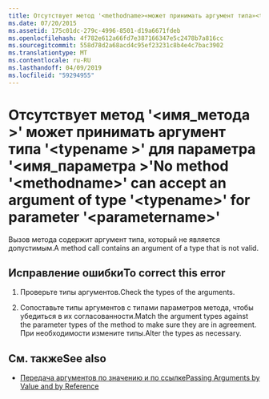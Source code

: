 ```yaml
---
title: Отсутствует метод '<methodname>«может принимать аргумент типа»<typename>«для параметра»<parametername>'
ms.date: 07/20/2015
ms.assetid: 175c01dc-279c-4996-8501-d19a6671fdeb
ms.openlocfilehash: 4f782e612a66fd7e387166347e5c2478b7a816cc
ms.sourcegitcommit: 558d78d2a68acd4c95ef23231c8b4e4c7bac3902
ms.translationtype: MT
ms.contentlocale: ru-RU
ms.lasthandoff: 04/09/2019
ms.locfileid: "59294955"
---
```

# <a name="no-method-methodname-can-accept-an-argument-of-type-typename-for-parameter-parametername"></a><span data-ttu-id="2d038-102">Отсутствует метод '\<имя_метода >' может принимать аргумент типа '\<typename >' для параметра '\<имя_параметра >'</span><span class="sxs-lookup"><span data-stu-id="2d038-102">No method '\<methodname>' can accept an argument of type '\<typename>' for parameter '\<parametername>'</span></span>
<span data-ttu-id="2d038-103">Вызов метода содержит аргумент типа, который не является допустимым.</span><span class="sxs-lookup"><span data-stu-id="2d038-103">A method call contains an argument of a type that is not valid.</span></span>  
  
## <a name="to-correct-this-error"></a><span data-ttu-id="2d038-104">Исправление ошибки</span><span class="sxs-lookup"><span data-stu-id="2d038-104">To correct this error</span></span>  
  
1. <span data-ttu-id="2d038-105">Проверьте типы аргументов.</span><span class="sxs-lookup"><span data-stu-id="2d038-105">Check the types of the arguments.</span></span>  
  
2. <span data-ttu-id="2d038-106">Сопоставьте типы аргументов с типами параметров метода, чтобы убедиться в их согласованности.</span><span class="sxs-lookup"><span data-stu-id="2d038-106">Match the argument types against the parameter types of the method to make sure they are in agreement.</span></span> <span data-ttu-id="2d038-107">При необходимости измените типы.</span><span class="sxs-lookup"><span data-stu-id="2d038-107">Alter the types as necessary.</span></span>  
  
## <a name="see-also"></a><span data-ttu-id="2d038-108">См. также</span><span class="sxs-lookup"><span data-stu-id="2d038-108">See also</span></span>

- [<span data-ttu-id="2d038-109">Передача аргументов по значению и по ссылке</span><span class="sxs-lookup"><span data-stu-id="2d038-109">Passing Arguments by Value and by Reference</span></span>](../../visual-basic/programming-guide/language-features/procedures/passing-arguments-by-value-and-by-reference.md)
